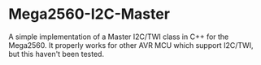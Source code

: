 # Mega2560-I2C-Master
A simple implementation of a Master I2C/TWI class in C++ for the Mega2560. It properly works for other AVR MCU which support I2C/TWI, but this haven't been tested.
